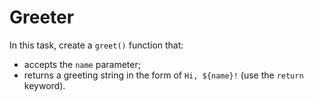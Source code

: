 # Greeter

In this task, create a `greet()` function that:

- accepts the `name` parameter;
- returns a greeting string in the form of `Hi, ${name}!` (use the `return` keyword).
